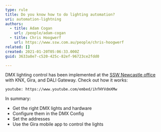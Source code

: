 ```yaml
---
type: rule
title: Do you know how to do lighting automation?
uri: automation-lightning
authors:
  - title: Adam Cogan
    url: /people/adam-cogan
  - title: Chris Hoogwerf
    url: https://www.ssw.com.au/people/chris-hoogwerf
related: []
created: 2021-01-20T05:06:33.000Z
guid: 3633a8e7-c520-425c-82ef-96723ce2fdd0

---
```


DMX lighting control has been implemented at the [SSW Newcastle office](https://www.ssw.com.au/ssw/Company/Offices/Newcastle/) with KNX, Gira, and DALI Gateway. Check out how it works:

`youtube: https://www.youtube.com/embed/ihfHYVdmXMw`
            
<!--endintro-->

In summary:
- Get the right DMX lights and hardware
- Configure them in the DMX Config
- Set the addresses
- Use the Gira mobile app to control the lights
